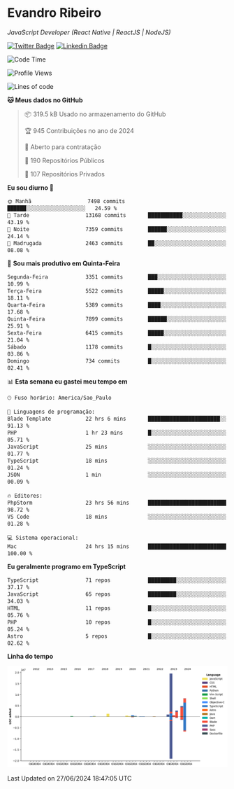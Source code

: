 # Evandro **Ribeiro**

*JavaScript Developer (React Native | ReactJS | NodeJS)*

[![Twitter Badge](https://img.shields.io/badge/-@ribeiroevandro-201B2D?style=flat-square&labelColor=201B2D&logo=twitter&logoColor=white&link=https://twitter.com/ribeiroevandro)](https://twitter.com/ribeiroevandro) 
[![Linkedin Badge](https://img.shields.io/badge/-Evandro%20Ribeiro-201B2D?style=flat-square&logo=Linkedin&logoColor=white&link=https://www.linkedin.com/in/ribeiroevandro)](https://www.linkedin.com/in/ribeiroevandro) 


<!--START_SECTION:waka-->
![Code Time](http://img.shields.io/badge/Code%20Time-3%2C974%20hrs%2015%20mins-blue)

![Profile Views](http://img.shields.io/badge/Visualizac%C3%B5es%20do%20perfil-0-blue)

![Lines of code](https://img.shields.io/badge/Desde%20o%20Hello%20World%20eu%20escrevi-40.0%20million%20linhas%20de%20c%C3%B3digo-blue)

**🐱 Meus dados no GitHub** 

> 📦 319.5 kB Usado no armazenamento do GitHub 
 > 
> 🏆 945 Contribuições no ano de 2024
 > 
> 💼 Aberto para contratação
 > 
> 📜 190 Repositórios Públicos 
 > 
> 🔑 107 Repositórios Privados 
 > 
**Eu sou diurno 🐤** 

```text
🌞 Manhã                  7498 commits        ██████░░░░░░░░░░░░░░░░░░░   24.59 % 
🌆 Tarde                  13168 commits       ███████████░░░░░░░░░░░░░░   43.19 % 
🌃 Noite                  7359 commits        ██████░░░░░░░░░░░░░░░░░░░   24.14 % 
🌙 Madrugada              2463 commits        ██░░░░░░░░░░░░░░░░░░░░░░░   08.08 % 
```
📅 **Sou mais produtivo em Quinta-Feira** 

```text
Segunda-Feira            3351 commits        ███░░░░░░░░░░░░░░░░░░░░░░   10.99 % 
Terça-Feira              5522 commits        █████░░░░░░░░░░░░░░░░░░░░   18.11 % 
Quarta-Feira             5389 commits        ████░░░░░░░░░░░░░░░░░░░░░   17.68 % 
Quinta-Feira             7899 commits        ██████░░░░░░░░░░░░░░░░░░░   25.91 % 
Sexta-Feira              6415 commits        █████░░░░░░░░░░░░░░░░░░░░   21.04 % 
Sábado                   1178 commits        █░░░░░░░░░░░░░░░░░░░░░░░░   03.86 % 
Domingo                  734 commits         █░░░░░░░░░░░░░░░░░░░░░░░░   02.41 % 
```


📊 **Esta semana eu gastei meu tempo em** 

```text
🕑︎ Fuso horário: America/Sao_Paulo

💬 Linguagens de programação: 
Blade Template           22 hrs 6 mins       ███████████████████████░░   91.13 % 
PHP                      1 hr 23 mins        █░░░░░░░░░░░░░░░░░░░░░░░░   05.71 % 
JavaScript               25 mins             ░░░░░░░░░░░░░░░░░░░░░░░░░   01.77 % 
TypeScript               18 mins             ░░░░░░░░░░░░░░░░░░░░░░░░░   01.24 % 
JSON                     1 min               ░░░░░░░░░░░░░░░░░░░░░░░░░   00.09 % 

🔥 Editores: 
PhpStorm                 23 hrs 56 mins      █████████████████████████   98.72 % 
VS Code                  18 mins             ░░░░░░░░░░░░░░░░░░░░░░░░░   01.28 % 

💻 Sistema operacional: 
Mac                      24 hrs 15 mins      █████████████████████████   100.00 % 
```

**Eu geralmente programo em TypeScript** 

```text
TypeScript               71 repos            █████████░░░░░░░░░░░░░░░░   37.17 % 
JavaScript               65 repos            █████████░░░░░░░░░░░░░░░░   34.03 % 
HTML                     11 repos            █░░░░░░░░░░░░░░░░░░░░░░░░   05.76 % 
PHP                      10 repos            █░░░░░░░░░░░░░░░░░░░░░░░░   05.24 % 
Astro                    5 repos             █░░░░░░░░░░░░░░░░░░░░░░░░   02.62 % 
```



**Linha do tempo**

![Lines of Code chart](https://raw.githubusercontent.com/ribeiroevandro/ribeiroevandro/main/assets/bar_graph.png)


 Last Updated on 27/06/2024 18:47:05 UTC
<!--END_SECTION:waka-->

